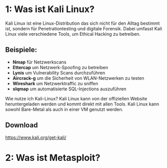 # 1: Was ist Kali Linux?
Kali Linux ist eine Linux-Distribution das sich nicht für den Alltag bestimmt ist, sondern für Penetrationtesting und digitale Forensik. Dabei umfasst Kali Linux viele verschiedene Tools, um Ethical Hacking zu betreiben. 

**Beispiele:**
--------------
- **Nmap** für Netzwerkscans 
- **Ettercap** um Netzwerk-Spoofing zu betreiben
- **Lynis** um Vulnerability Scans durchzuführen 
- **Aircrack-g** um die Sicherheit von WLAN-Netzwerken zu testen
- **Wireshark** um Netzwerktraffic zu sniffen
- **slqmap** um automatisierte SQL-Injections auszuführen

Wie nutze ich Kali-Linux?
Kali Linux kann von der offiziellen Website heruntergeladen werden und kommt direkt mit allen Tools. Kali Linux kann sowohl Bare-Metal als auch in einer VM genutzt werden. 

**Download**
--------------
https://www.kali.org/get-kali/

# 2: Was ist Metasploit? 
